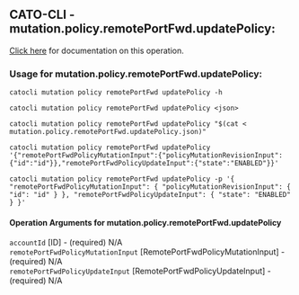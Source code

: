 
## CATO-CLI - mutation.policy.remotePortFwd.updatePolicy:
[Click here](https://api.catonetworks.com/documentation/#mutation-mutation.policy.remotePortFwd.updatePolicy) for documentation on this operation.

### Usage for mutation.policy.remotePortFwd.updatePolicy:

`catocli mutation policy remotePortFwd updatePolicy -h`

`catocli mutation policy remotePortFwd updatePolicy <json>`

`catocli mutation policy remotePortFwd updatePolicy "$(cat < mutation.policy.remotePortFwd.updatePolicy.json)"`

`catocli mutation policy remotePortFwd updatePolicy '{"remotePortFwdPolicyMutationInput":{"policyMutationRevisionInput":{"id":"id"}},"remotePortFwdPolicyUpdateInput":{"state":"ENABLED"}}'`

`catocli mutation policy remotePortFwd updatePolicy -p '{
    "remotePortFwdPolicyMutationInput": {
        "policyMutationRevisionInput": {
            "id": "id"
        }
    },
    "remotePortFwdPolicyUpdateInput": {
        "state": "ENABLED"
    }
}'`


#### Operation Arguments for mutation.policy.remotePortFwd.updatePolicy ####

`accountId` [ID] - (required) N/A    
`remotePortFwdPolicyMutationInput` [RemotePortFwdPolicyMutationInput] - (required) N/A    
`remotePortFwdPolicyUpdateInput` [RemotePortFwdPolicyUpdateInput] - (required) N/A    
